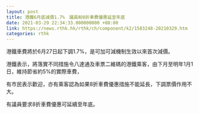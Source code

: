 ```yaml
---
layout: post
title: 港鐵6月底減價1.7%　議員盼8折車費優惠延至年底
date: 2021-03-29 22:34:33.000000000 +08:00
link: https://news.rthk.hk/rthk/ch/component/k2/1583248-20210329.htm
categories: rthk
---
```


港鐵車費將於6月27日起下調1.7%，是可加可減機制生效以來首次減價。

港鐵表示，將落實不同措施令八達通及車票二維碼的港鐵乘客，由下月至明年1月1日，維持節省約5%的實際車費，

有市民表示歡迎，亦有乘客認為如果8折車費優惠措施不能延長，下調票價作用不大。

有議員要求8折車費優惠可延續至年底。
